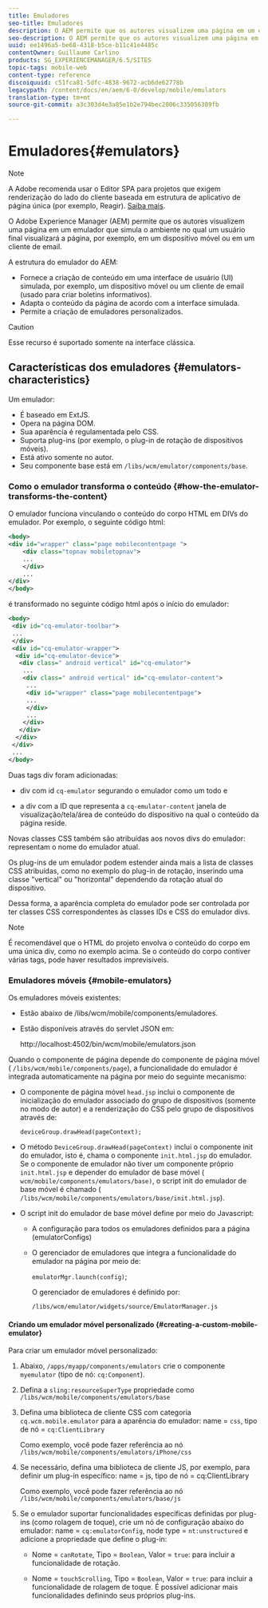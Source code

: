 ```yaml
---
title: Emuladores
seo-title: Emuladores
description: O AEM permite que os autores visualizem uma página em um emulador que simula o ambiente no qual um usuário final visualizará a página
seo-description: O AEM permite que os autores visualizem uma página em um emulador que simula o ambiente no qual um usuário final visualizará a página
uuid: ee1496a5-be68-4318-b5ce-b11c41e4485c
contentOwner: Guillaume Carlino
products: SG_EXPERIENCEMANAGER/6.5/SITES
topic-tags: mobile-web
content-type: reference
discoiquuid: c51fca81-5dfc-4838-9672-acb6de62778b
legacypath: /content/docs/en/aem/6-0/develop/mobile/emulators
translation-type: tm+mt
source-git-commit: a3c303d4e3a85e1b2e794bec2006c335056309fb

---
```



# Emuladores{#emulators}

>[!NOTE]
>
>A Adobe recomenda usar o Editor SPA para projetos que exigem renderização do lado do cliente baseada em estrutura de aplicativo de página única (por exemplo, Reagir). [Saiba mais](/help/sites-developing/spa-overview.md).

O Adobe Experience Manager (AEM) permite que os autores visualizem uma página em um emulador que simula o ambiente no qual um usuário final visualizará a página, por exemplo, em um dispositivo móvel ou em um cliente de email.

A estrutura do emulador do AEM:

* Fornece a criação de conteúdo em uma interface de usuário (UI) simulada, por exemplo, um dispositivo móvel ou um cliente de email (usado para criar boletins informativos).
* Adapta o conteúdo da página de acordo com a interface simulada.
* Permite a criação de emuladores personalizados.

>[!CAUTION]
>
>Esse recurso é suportado somente na interface clássica.

## Características dos emuladores {#emulators-characteristics}

Um emulador:

* É baseado em ExtJS.
* Opera na página DOM.
* Sua aparência é regulamentada pelo CSS.
* Suporta plug-ins (por exemplo, o plug-in de rotação de dispositivos móveis).
* Está ativo somente no autor.
* Seu componente base está em `/libs/wcm/emulator/components/base`.

### Como o emulador transforma o conteúdo {#how-the-emulator-transforms-the-content}

O emulador funciona vinculando o conteúdo do corpo HTML em DIVs do emulador. Por exemplo, o seguinte código html:

```xml
<body>
<div id="wrapper" class="page mobilecontentpage ">
    <div class="topnav mobiletopnav">
    ...
    </div>
    ...
</div>
</body>
```

é transformado no seguinte código html após o início do emulador:

```xml
<body>
 <div id="cq-emulator-toolbar">
 ...
 </div>
 <div id="cq-emulator-wrapper">
  <div id="cq-emulator-device">
   <div class=" android vertical" id="cq-emulator">
    ...
    <div class=" android vertical" id="cq-emulator-content">
     ...
     <div id="wrapper" class="page mobilecontentpage">
     ...
     </div>
     ...
    </div>
   </div>
  </div>
 </div>
 ...
</body>
```

Duas tags div foram adicionadas:

* div com id `cq-emulator` segurando o emulador como um todo e

* a div com a ID que representa a `cq-emulator-content` janela de visualização/tela/área de conteúdo do dispositivo na qual o conteúdo da página reside.

Novas classes CSS também são atribuídas aos novos divs do emulador: representam o nome do emulador atual.

Os plug-ins de um emulador podem estender ainda mais a lista de classes CSS atribuídas, como no exemplo do plug-in de rotação, inserindo uma classe &quot;vertical&quot; ou &quot;horizontal&quot; dependendo da rotação atual do dispositivo.

Dessa forma, a aparência completa do emulador pode ser controlada por ter classes CSS correspondentes às classes IDs e CSS do emulador divs.

>[!NOTE]
>
>É recomendável que o HTML do projeto envolva o conteúdo do corpo em uma única div, como no exemplo acima. Se o conteúdo do corpo contiver várias tags, pode haver resultados imprevisíveis.

### Emuladores móveis {#mobile-emulators}

Os emuladores móveis existentes:

* Estão abaixo de /libs/wcm/mobile/components/emuladores.
* Estão disponíveis através do servlet JSON em:

   http://localhost:4502/bin/wcm/mobile/emulators.json

Quando o componente de página depende do componente de página móvel ( `/libs/wcm/mobile/components/page`), a funcionalidade do emulador é integrada automaticamente na página por meio do seguinte mecanismo:

* O componente de página móvel `head.jsp` inclui o componente de inicialização do emulador associado do grupo de dispositivos (somente no modo de autor) e a renderização do CSS pelo grupo de dispositivos através de:

   `deviceGroup.drawHead(pageContext);`

* O método `DeviceGroup.drawHead(pageContext)` inclui o componente init do emulador, isto é, chama o componente `init.html.jsp` do emulador. Se o componente de emulador não tiver um componente próprio `init.html.jsp` e depender do emulador de base móvel ( `wcm/mobile/components/emulators/base)`, o script init do emulador de base móvel é chamado ( `/libs/wcm/mobile/components/emulators/base/init.html.jsp`).

* O script init do emulador de base móvel define por meio do Javascript:

   * A configuração para todos os emuladores definidos para a página (emulatorConfigs)
   * O gerenciador de emuladores que integra a funcionalidade do emulador na página por meio de:

      `emulatorMgr.launch(config)`;

      O gerenciador de emuladores é definido por:

      `/libs/wcm/emulator/widgets/source/EmulatorManager.js`

#### Criando um emulador móvel personalizado {#creating-a-custom-mobile-emulator}

Para criar um emulador móvel personalizado:

1. Abaixo, `/apps/myapp/components/emulators` crie o componente `myemulator` (tipo de nó: `cq:Component`).

1. Defina a `sling:resourceSuperType` propriedade como `/libs/wcm/mobile/components/emulators/base`

1. Defina uma biblioteca de cliente CSS com categoria `cq.wcm.mobile.emulator` para a aparência do emulador: name = `css`, tipo de nó = `cq:ClientLibrary`

   Como exemplo, você pode fazer referência ao nó `/libs/wcm/mobile/components/emulators/iPhone/css`

1. Se necessário, defina uma biblioteca de cliente JS, por exemplo, para definir um plug-in específico: name = js, tipo de nó = cq:ClientLibrary

   Como exemplo, você pode fazer referência ao nó `/libs/wcm/mobile/components/emulators/base/js`

1. Se o emulador suportar funcionalidades específicas definidas por plug-ins (como rolagem de toque), crie um nó de configuração abaixo do emulador: name = `cq:emulatorConfig`, node type = `nt:unstructured` e adicione a propriedade que define o plug-in:

   * Nome = `canRotate`, Tipo = `Boolean`, Valor = `true`: para incluir a funcionalidade de rotação.

   * Nome = `touchScrolling`, Tipo = `Boolean`, Valor = `true`: para incluir a funcionalidade de rolagem de toque.
   É possível adicionar mais funcionalidades definindo seus próprios plug-ins.

